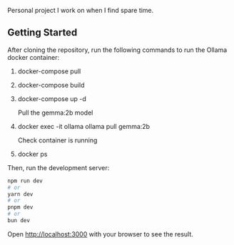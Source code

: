 Personal project I work on when I find spare time. 

## Getting Started

After cloning the repository, run the following commands to run the Ollama docker container:

  1. docker-compose pull
  2. docker-compose build
  3. docker-compose up -d

     Pull the gemma:2b model
  4. docker exec -it ollama ollama pull gemma:2b
     
      Check container is running
  5. docker ps

Then, run the development server:

```bash
npm run dev
# or
yarn dev
# or
pnpm dev
# or
bun dev
```

Open [http://localhost:3000](http://localhost:3000) with your browser to see the result.

